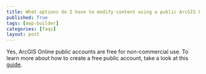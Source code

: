 ```yaml
---
title: What options do I have to modify content using a public ArcGIS Online account?
published: True
tags: [map-builder]
categories: [faqs]
layout: post
---
```


<div class="content">
	<p>Yes, ArcGIS Online public accounts are free for non-commercial use. To learn more about how to create a free public account, take a look at this <a href="https://doc.arcgis.com/en/arcgis-online/reference/create-account.htm" target="_blank">guide</a>.</p>
</div>
